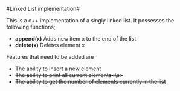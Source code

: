 #Linked List implementation#

This is a c++ implementation of a singly linked list. It possesses the following functions;

* **append(x)**		Adds new item x to the end of the list
* **delete(x)**		Deletes element x

Features that need to be added are

* The ability to insert a new element
* <s>The ability to print all current elements<\s>
* The ability to get the number of elements currently in the list

